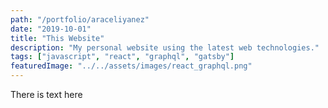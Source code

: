 ```yaml
---
path: "/portfolio/araceliyanez"
date: "2019-10-01"
title: "This Website"
description: "My personal website using the latest web technologies."
tags: ["javascript", "react", "graphql", "gatsby"]
featuredImage: "../../assets/images/react_graphql.png"
---
```


There is text here